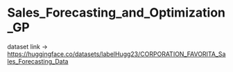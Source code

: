 # Sales_Forecasting_and_Optimization_GP
dataset link -> https://huggingface.co/datasets/labelHugg23/CORPORATION_FAVORITA_Sales_Forecasting_Data
